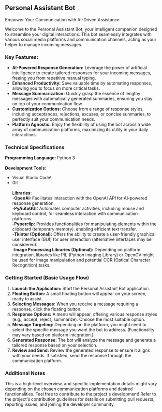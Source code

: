 
## Personal Assistant Bot

Empower Your Communication with AI-Driven Assistance

Welcome to the Personal Assistant Bot, your intelligent companion designed to streamline your digital interactions. This bot seamlessly integrates with various social media platforms and communication channels, acting as your helper to manage incoming messages.

### Key Features:

- **AI-Powered Response Generation:** Leverage the power of artificial intelligence to create tailored responses for your incoming messages, freeing you from repetitive manual typing. <br>
- **Enhanced Productivity:** Save valuable time by automating responses, allowing you to focus on more critical tasks.<br>
- **Message Summarization:** Quickly grasp the essence of lengthy messages with automatically generated summaries, ensuring you stay on top of your communication flow.<br>
- **Customization Options:** Choose from a range of response styles, including acceptances, rejections, excuses, or concise summaries, to perfectly suit your communication needs.<br>
- **Platform Agnostic:** Enjoy the flexibility of using the bot across a wide array of communication platforms, maximizing its utility in your daily interactions.

### Technical Specifications

**Programming Language:** Python 3<br><br>
**Development Tools:** <br>
- Visual Studio Code\
- Git <br><br>
**Libraries:** <br>
-**OpenAI:** Facilitates interaction with the OpenAI API for AI-powered response generation.<br>
-**PyAutoGUI:** Automates computer activities, including mouse and keyboard control, for seamless interaction with communication platforms.<br>
-**Pyperclip:** Provides functionalities for manipulating elements within the clipboard (temporary memory), enabling efficient text transfer.<br>
-**Tkinter (Optional):** Offers the ability to create a user-friendly graphical user interface (GUI) for user interaction (alternative interfaces may be considered).<br>
-**Image Processing Libraries (Optional):** Depending on platform integration, libraries like PIL (Python Imaging Library) or OpenCV might be used for image manipulation and potential OCR (Optical Character Recognition) tasks.


### Getting Started (Basic Usage Flow)

1. **Launch the Application:** Start the Personal Assistant Bot application.<br>
2. **Floating Button:** A small floating button will appear on your screen, ready to assist.<br>
3. **Selecting Messages:** When you receive a message requiring a response, click the floating button.<br>
4. **Response Options:** A menu will appear, offering various response styles (e.g., accept, reject, summarize). Choose the most suitable option.<br>
5. **Message Targeting:** Depending on the platform, you might need to select the specific message you want the bot to address. (Functionality may vary based on platform integration.)<br>
6. **Generated Response:** The bot will analyze the message and generate a tailored response based on your selection.<br>
7. **Review and Send:** Review the generated response to ensure it aligns with your needs. If satisfied, send the response through the communication platform.

### Additional Notes

This is a high-level overview, and specific implementation details might vary depending on the chosen communication platforms and desired functionalities.
Feel free to contribute to the project's development! Refer to the project's contribution guidelines for details on submitting pull requests, reporting issues, and joining the developer community.
